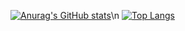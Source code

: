 [![Anurag's GitHub stats](https://github-readme-stats.vercel.app/api?username=sudiptacc&show_icons=true&theme=radical)](https://github.com/anuraghazra/github-readme-stats)\n
[![Top Langs](https://github-readme-stats.vercel.app/api/top-langs/?username=sudiptacc&theme=radical)](https://github.com/anuraghazra/github-readme-stats)
